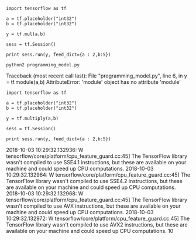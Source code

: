 
```
import tensorflow as tf

a = tf.placeholder("int32")
b = tf.placeholder("int32")

y = tf.mul(a,b)

sess = tf.Session()

print sess.run(y, feed_dict={a : 2,b:5})
```

```
python2 programming_model.py
```

Traceback (most recent call last):
  File "programming_model.py", line 6, in <module>
    y = tf.module(a,b)
AttributeError: 'module' object has no attribute 'module'


```
import tensorflow as tf

a = tf.placeholder("int32")
b = tf.placeholder("int32")

y = tf.multiply(a,b)

sess = tf.Session()

print sess.run(y, feed_dict={a : 2,b:5})
```

2018-10-03 10:29:32.132936: W tensorflow/core/platform/cpu_feature_guard.cc:45] The TensorFlow library wasn't compiled to use SSE4.1 instructions, but these are available on your machine and could speed up CPU computations.
2018-10-03 10:29:32.132964: W tensorflow/core/platform/cpu_feature_guard.cc:45] The TensorFlow library wasn't compiled to use SSE4.2 instructions, but these are available on your machine and could speed up CPU computations.
2018-10-03 10:29:32.132968: W tensorflow/core/platform/cpu_feature_guard.cc:45] The TensorFlow library wasn't compiled to use AVX instructions, but these are available on your machine and could speed up CPU computations.
2018-10-03 10:29:32.132972: W tensorflow/core/platform/cpu_feature_guard.cc:45] The TensorFlow library wasn't compiled to use AVX2 instructions, but these are available on your machine and could speed up CPU computations.
10
